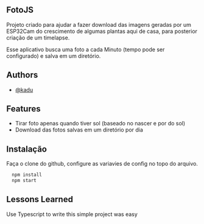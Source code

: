 
## FotoJS

Projeto criado para ajudar a fazer download das imagens geradas por um ESP32Cam do crescimento de algumas plantas aqui de casa, para posterior criação de um timelapse.

Esse aplicativo busca uma foto a cada Minuto (tempo pode ser configurado) e salva em um diretório.

  
## Authors

- [@kadu](https://www.github.com/kadu)

  
## Features

- Tirar foto apenas quando tiver sol (baseado no nascer e por do sol)
- Download das fotos salvas em um diretório por dia

  
## Instalação

Faça o clone do github, configure as variavies de config no topo do arquivo.

```bash 
  npm install
  npm start
```
    
## Lessons Learned

Use Typescript to write this simple project was easy

  